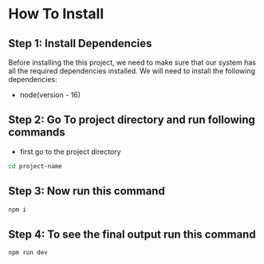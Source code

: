 # How To Install

## Step 1: Install Dependencies

Before installing the this project, we need to make sure that our system has all the required dependencies installed. We will need to install the following dependencies:

- node(version - 16)

## Step 2: Go To project directory and run following commands

- first go to the project directory

```bash
cd project-name
```


## Step 3: Now run this command

```bash
npm i
```

## Step 4: To see the final output run this command

```bash
npm run dev
```